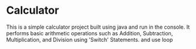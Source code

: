 # Calculator
This is a simple calculator project built using java  and run in the console. It performs basic arithmetic operations such as Addition, Subtraction, Multiplication, and  Division using 'Switch' Statements. and use loop
